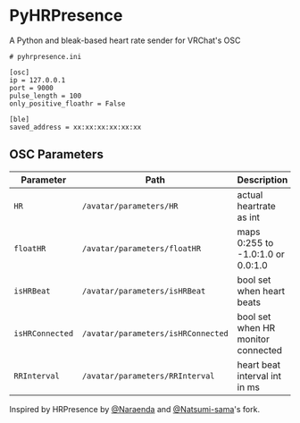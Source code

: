 # PyHRPresence
A Python and bleak-based heart rate sender for VRChat's OSC

```
# pyhrpresence.ini

[osc]
ip = 127.0.0.1
port = 9000
pulse_length = 100
only_positive_floathr = False

[ble]
saved_address = xx:xx:xx:xx:xx:xx
```

## OSC Parameters

| Parameter       | Path                               | Description                        |
|-----------------|------------------------------------|------------------------------------|
| `HR`            | `/avatar/parameters/HR`            | actual heartrate as int            |
| `floatHR`       | `/avatar/parameters/floatHR`       | maps 0:255 to -1.0:1.0 or 0.0:1.0    |
| `isHRBeat`      | `/avatar/parameters/isHRBeat`      | bool set when heart beats          |
| `isHRConnected` | `/avatar/parameters/isHRConnected` | bool set when HR monitor connected |
| `RRInterval`    | `/avatar/parameters/RRInterval`    | heart beat interval int in ms      |

Inspired by HRPresence by [@Naraenda](https://github.com/Naraenda) and [@Natsumi-sama](https://github.com/Natsumi-sama)'s fork.